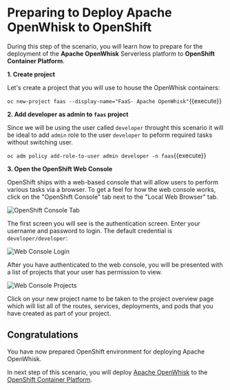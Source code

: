 # Preparing to Deploy Apache OpenWhisk to OpenShift

During this step of the scenario, you will learn how to prepare for the deployment of the **Apache OpenWhisk** Serverless
platform to **OpenShift Container Platform**.

**1. Create project**

Let's create a project that you will use to house the OpenWhisk containers:

``oc new-project faas --display-name="FaaS- Apache OpenWhisk"``{{execute}}

**2. Add developer as admin to `faas` project**

Since we will be using the user called `developer` throught this scenario it will be ideal to add `admin` role to the
user `developer` to peform required tasks without switching user.

``oc adm policy add-role-to-user admin developer -n faas``{{execute}}

**3. Open the OpenShift Web Console**

OpenShift ships with a web-based console that will allow users to perform various tasks via a browser. To get a feel for how
the web console works, click on the "OpenShift Console" tab next to the "Local Web Browser" tab.

![OpenShift Console Tab](/openshift/assets/serverless/openshift-console-tab.png)

The first screen you will see is the authentication screen. Enter your username and password to login.  The default credential
is `developer/developer`:

![Web Console Login](/openshift/assets/serverless/assets/login.png)

After you have authenticated to the web console, you will be presented with a list of projects that your user has permission to view.

![Web Console Projects](/openshift/assets/serverless/assets/projects.png)

Click on your new project name to be taken to the project overview page which will list all of the routes, services, deployments,
and pods that you have created as part of your project.

## Congratulations

You have now prepared OpenShift environment for deploying Apache OpenWhisk. 

In next step of this scenario, you will deploy [Apache OpenWhisk](https://openwhisk.apache.org/) to the
[OpenShift Container Platform](https://openshift.com]).
